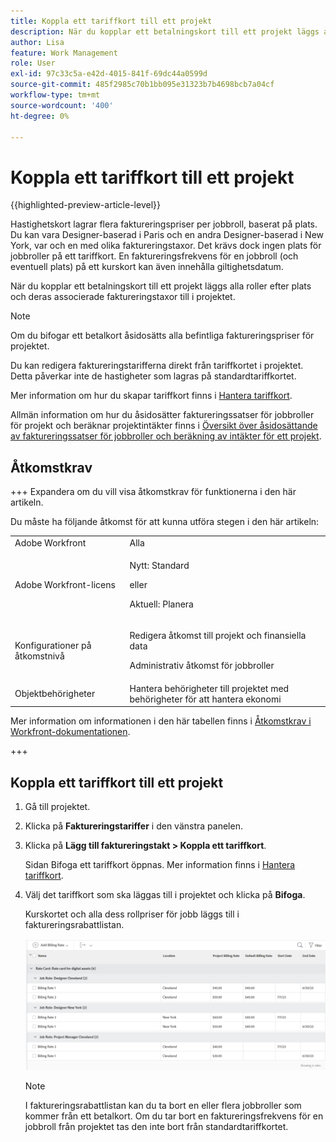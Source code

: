 ```yaml
---
title: Koppla ett tariffkort till ett projekt
description: När du kopplar ett betalningskort till ett projekt läggs alla roller efter plats och deras associerade faktureringstaxor till i projektet.
author: Lisa
feature: Work Management
role: User
exl-id: 97c33c5a-e42d-4015-841f-69dc44a0599d
source-git-commit: 485f2985c70b1bb095e31323b7b4698bcb7a04cf
workflow-type: tm+mt
source-wordcount: '400'
ht-degree: 0%

---
```


# Koppla ett tariffkort till ett projekt

{{highlighted-preview-article-level}}

Hastighetskort lagrar flera faktureringspriser per jobbroll, baserat på plats. Du kan vara Designer-baserad i Paris och en andra Designer-baserad i New York, var och en med olika faktureringstaxor. Det krävs dock ingen plats för jobbroller på ett tariffkort. En faktureringsfrekvens för en jobbroll (och eventuell plats) på ett kurskort kan även innehålla giltighetsdatum.

När du kopplar ett betalningskort till ett projekt läggs alla roller efter plats och deras associerade faktureringstaxor till i projektet.

>[!NOTE]
>
>Om du bifogar ett betalkort åsidosätts alla befintliga faktureringspriser för projektet.

Du kan redigera faktureringstarifferna direkt från tariffkortet i projektet. Detta påverkar inte de hastigheter som lagras på standardtariffkortet.

Mer information om hur du skapar tariffkort finns i [Hantera tariffkort](/help/quicksilver/administration-and-setup/set-up-workfront/configure-system-defaults/manage-rate-cards.md).

Allmän information om hur du åsidosätter faktureringssatser för jobbroller för projekt och beräknar projektintäkter finns i [Översikt över åsidosättande av faktureringssatser för jobbroller och beräkning av intäkter för ett projekt](/help/quicksilver/manage-work/projects/project-finances/override-role-billing-rates-and-calculate-project-revenue.md).

## Åtkomstkrav

+++ Expandera om du vill visa åtkomstkrav för funktionerna i den här artikeln.

Du måste ha följande åtkomst för att kunna utföra stegen i den här artikeln:

<table style="table-layout:auto"> 
 <col> 
 <col> 
 <tbody> 
  <tr> 
   <td role="rowheader">Adobe Workfront</td> 
   <td>Alla</td> 
  </tr> 
  <tr> 
   <td role="rowheader">Adobe Workfront-licens</td> 
   <td>
   <p>Nytt: Standard</p>
   <p>eller</p>
   <p>Aktuell: Planera</p></td> 
  </tr> 
  <tr> 
   <td role="rowheader">Konfigurationer på åtkomstnivå</td> 
   <td> <p>Redigera åtkomst till projekt och finansiella data</p> <p>Administrativ åtkomst för jobbroller</p></td> 
  </tr> 
  <tr> 
   <td role="rowheader">Objektbehörigheter</td> 
   <td>Hantera behörigheter till projektet med behörigheter för att hantera ekonomi </td> 
  </tr> 
 </tbody> 
</table>

Mer information om informationen i den här tabellen finns i [Åtkomstkrav i Workfront-dokumentationen](/help/quicksilver/administration-and-setup/add-users/access-levels-and-object-permissions/access-level-requirements-in-documentation.md).

+++

## Koppla ett tariffkort till ett projekt

1. Gå till projektet.
1. Klicka på **Faktureringstariffer** i den vänstra panelen.
1. Klicka på **Lägg till faktureringstakt > Koppla ett tariffkort**.

   Sidan Bifoga ett tariffkort öppnas. Mer information finns i [Hantera tariffkort](/help/quicksilver/administration-and-setup/set-up-workfront/configure-system-defaults/manage-rate-cards.md).

1. Välj det tariffkort som ska läggas till i projektet och klicka på **Bifoga**.

   Kurskortet och alla dess rollpriser för jobb läggs till i faktureringsrabattlistan.

   ![Gradkort tillagt i projekt](assets/billing-rates-added-from-rate-card.png)

   >[!NOTE]
   >
   >I faktureringsrabattlistan kan du ta bort en eller flera jobbroller som kommer från ett betalkort. Om du tar bort en faktureringsfrekvens för en jobbroll från projektet tas den inte bort från standardtariffkortet.
